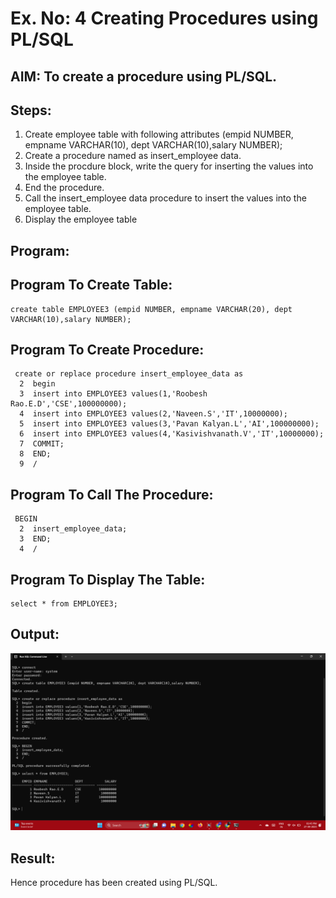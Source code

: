 # Ex. No: 4 Creating Procedures using PL/SQL

## AIM: To create a procedure using PL/SQL.

## Steps:
1. Create employee table with following attributes (empid NUMBER, empname VARCHAR(10), dept VARCHAR(10),salary NUMBER);
2. Create a procedure named as insert_employee data.
3. Inside the procdure block, write the query for inserting the values into the employee table.
4. End the procedure.
5. Call the insert_employee data procedure to insert the values into the employee table.
6. Display the employee table

## Program:

## Program To Create Table:
```
create table EMPLOYEE3 (empid NUMBER, empname VARCHAR(20), dept VARCHAR(10),salary NUMBER);
```
## Program To Create Procedure:
```
 create or replace procedure insert_employee_data as
  2  begin
  3  insert into EMPLOYEE3 values(1,'Roobesh Rao.E.D','CSE',100000000);
  4  insert into EMPLOYEE3 values(2,'Naveen.S','IT',10000000);
  5  insert into EMPLOYEE3 values(3,'Pavan Kalyan.L','AI',100000000);
  6  insert into EMPLOYEE3 values(4,'Kasivishvanath.V','IT',10000000);
  7  COMMIT;
  8  END;
  9  /
```
## Program To Call The Procedure:
```
 BEGIN
  2  insert_employee_data;
  3  END;
  4  /
```
## Program To Display The Table:
```
select * from EMPLOYEE3;
```
## Output:
![](4.png)
## Result:
  Hence procedure has been created using PL/SQL.
